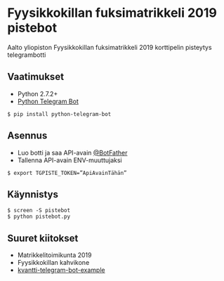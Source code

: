 # Fyysikkokillan fuksimatrikkeli 2019 pistebot

Aalto yliopiston Fyysikkokillan fuksimatrikkeli 2019 korttipelin pisteytys telegrambotti

## Vaatimukset
* Python 2.7.2+
* [Python Telegram Bot](https://github.com/python-telegram-bot/python-telegram-bot)
```
$ pip install python-telegram-bot
```

## Asennus
* Luo botti ja saa API-avain [@BotFather](http://t.me/BotFather)
* Tallenna API-avain ENV-muuttujaksi
```
$ export TGPISTE_TOKEN=”ApiAvainTähän”
```

## Käynnistys
```
$ screen -S pistebot
$ python pistebot.py
```


## Suuret kiitokset
* Matrikkelitoimikunta 2019
* Fyysikkokillan kahvikone
* [kvantti-telegram-bot-example](https://github.com/EinariTuukkanen/kvantti-telegram-bot-example)
